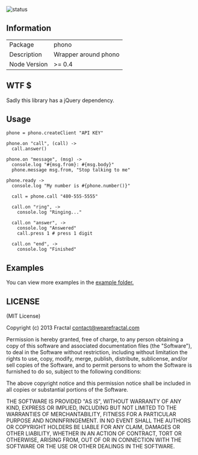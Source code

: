![status](https://secure.travis-ci.org/wearefractal/phono.png?branch=master)

## Information

<table>
<tr> 
<td>Package</td><td>phono</td>
</tr>
<tr>
<td>Description</td>
<td>Wrapper around phono</td>
</tr>
<tr>
<td>Node Version</td>
<td>>= 0.4</td>
</tr>
</table>

## WTF $

Sadly this library has a jQuery dependency.

## Usage

```coffee-script
phone = phono.createClient "API KEY"

phone.on "call", (call) ->
  call.answer()

phone.on "message", (msg) ->
  console.log "#{msg.from}: #{msg.body}"
  phone.message msg.from, "Stop talking to me"

phone.ready ->
  console.log "My number is #{phone.number()}"

  call = phone.call "480-555-5555"

  call.on "ring", ->
    console.log "Ringing..."

  call.on "answer", ->
    console.log "Answered"
    call.press 1 # press 1 digit

  call.on "end", ->
    console.log "Finished"
```

## Examples

You can view more examples in the [example folder.](https://github.com/wearefractal/phono/tree/master/examples)

## LICENSE

(MIT License)

Copyright (c) 2013 Fractal <contact@wearefractal.com>

Permission is hereby granted, free of charge, to any person obtaining
a copy of this software and associated documentation files (the
"Software"), to deal in the Software without restriction, including
without limitation the rights to use, copy, modify, merge, publish,
distribute, sublicense, and/or sell copies of the Software, and to
permit persons to whom the Software is furnished to do so, subject to
the following conditions:

The above copyright notice and this permission notice shall be
included in all copies or substantial portions of the Software.

THE SOFTWARE IS PROVIDED "AS IS", WITHOUT WARRANTY OF ANY KIND,
EXPRESS OR IMPLIED, INCLUDING BUT NOT LIMITED TO THE WARRANTIES OF
MERCHANTABILITY, FITNESS FOR A PARTICULAR PURPOSE AND
NONINFRINGEMENT. IN NO EVENT SHALL THE AUTHORS OR COPYRIGHT HOLDERS BE
LIABLE FOR ANY CLAIM, DAMAGES OR OTHER LIABILITY, WHETHER IN AN ACTION
OF CONTRACT, TORT OR OTHERWISE, ARISING FROM, OUT OF OR IN CONNECTION
WITH THE SOFTWARE OR THE USE OR OTHER DEALINGS IN THE SOFTWARE.
